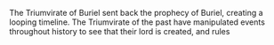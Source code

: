 The Triumvirate of Buriel sent back the prophecy of Buriel, creating a looping timeline. The Triumvirate of the past have manipulated events throughout history to see that their lord is created, and rules